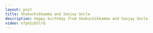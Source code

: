 ```yaml
---
layout: post
title: Shakuchikkamma and Sanjay Uncle
description: Happy birthday from Shakuchikkamma and Sanjay Uncle
video: sfpG1zD2lrQ
---
```

